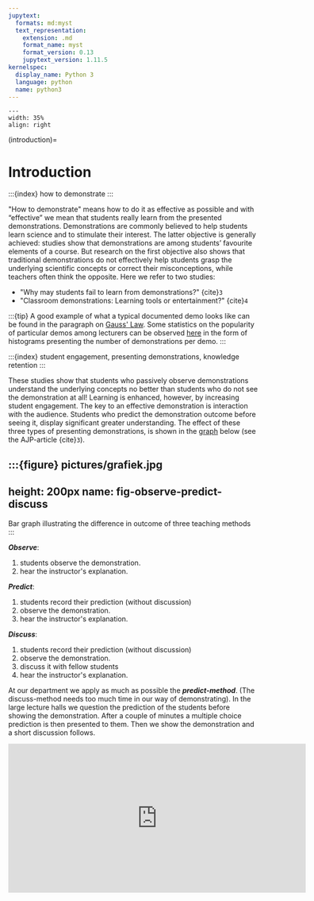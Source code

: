 ```yaml
---
jupytext:
  formats: md:myst
  text_representation:
    extension: .md
    format_name: myst
    format_version: 0.13
    jupytext_version: 1.11.5
kernelspec:
  display_name: Python 3
  language: python
  name: python3
---
```



```{figure} /figures/busy.png
---
width: 35%
align: right
```

(introduction)=
# Introduction

:::{index} how to demonstrate
:::

"How to demonstrate" means how to do it as effective as possible and with “effective” we mean that students really learn from the presented demonstrations. Demonstrations are commonly believed to help students learn science and to stimulate their interest. The latter objective is generally achieved: studies show that demonstrations are among students’ favourite elements of a course. But research on the first objective also shows that traditional demonstrations do not effectively help students grasp the underlying scientific concepts or correct their misconceptions, while teachers often think the opposite. Here we refer to two studies:

* "Why may students fail to learn from demonstrations?" {cite}`3`
* "Classroom demonstrations: Learning tools or entertainment?" {cite}`4`

:::{tip}
A good example of what a typical documented demo looks like can be found in the paragraph on [Gauss' Law](5B20-01). Some statistics on the popularity of particular demos among lecturers can be observed [here](demo-statistics) in the form of histograms presenting the number of demonstrations per demo.
:::

:::{index} student engagement, presenting demonstrations, knowledge retention
:::

These studies show that students who passively observe demonstrations understand the underlying concepts no better than students who do not see the demonstration at all! Learning is enhanced, however, by increasing student engagement. The key to an effective demonstration is interaction with the audience. Students who predict the demonstration outcome before seeing it, display significant greater understanding. The effect of these three types of presenting demonstrations, is shown in the [graph](fig-observe-predict-discuss) below (see the AJP-article {cite}`3`).

:::{figure} pictures/grafiek.jpg
---
height: 200px
name: fig-observe-predict-discuss
---
Bar graph illustrating the difference in outcome of three teaching methods
:::

***Observe***:

1. students observe the demonstration.
2. hear the instructor's explanation.

***Predict***:

1. students record their prediction (without discussion)
2. observe the demonstration.
3. hear the instructor's explanation.

***Discuss***:

1. students record their prediction (without discussion)
2. observe the demonstration.
3. discuss it with fellow students
4. hear the instructor's explanation.

At our department we apply as much as possible the ***predict-method***. (The discuss-method needs too much time in our way of demonstrating). In the large lecture halls we question the prediction of the students before showing the demonstration. After a couple of minutes a multiple choice prediction is then presented to them. Then we show the demonstration and a short discussion follows.

<iframe
    width="600"
    height="300"
    src="https://www.youtube.com/embed/yJ2Qu7IOlDs?align=center"
    frameborder="0"
    allowfullscreen
></iframe>
